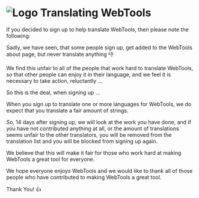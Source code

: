# ![Logo](https://github.com/ukdtom/WebTools.bundle/blob/master/Wiki/WebTools/Logos/WebTools-48x48.png) Translating WebTools

If you decided to sign up to help translate WebTools, then please note the following:

Sadly, we have seen, that some people sign up, get added to the WebTools about page, but never translate anything :-1: 

We find this unfair to all of the people that work hard to translate WebTools, so that other people can enjoy it in their language, and we feel it is necessary to take action, reluctantly ...

So this is the deal, when signing up ...

When you sign up to translate one or more languages for WebTools, we do expect that you translate a fair amount of strings.

So, 14 days after signing up, we will look at the work you have done, and if you have not contributed anything at all, or the amount of translations seems unfair to the other translators, you will be removed from the translation list and you will be blocked from signing up again.

We believe that this will make it fair for those who work hard at making WebTools a great tool for everyone.

We hope everyone enjoys WebTools and we would like to thank all of those people who have contributed to making WebTools a great tool.

Thank You! 👍 